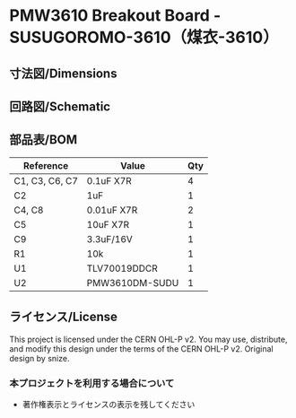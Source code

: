 # PMW3610 Breakout Board - SUSUGOROMO-3610（煤衣-3610）

## 寸法図/Dimensions



## 回路図/Schematic



## 部品表/BOM

| Reference      | Value               | Qty |
| -------------- | ------------------- | --- |
| C1, C3, C6, C7 | 0.1uF X7R           | 4   |
| C2             | 1uF                 | 1   |
| C4, C8         | 0.01uF X7R          | 2   |
| C5             | 10uF X7R            | 1   |
| C9             | 3.3uF/16V           | 1   |
| R1             | 10k                 | 1   |
| U1             | TLV70019DDCR        | 1   |
| U2             | PMW3610DM-SUDU      | 1   |

## ライセンス/License

This project is licensed under the CERN OHL-P v2.
You may use, distribute, and modify this design under the terms of the CERN OHL-P v2.
Original design by snize.

### 本プロジェクトを利用する場合について

- 著作権表示とライセンスの表示を残してください
